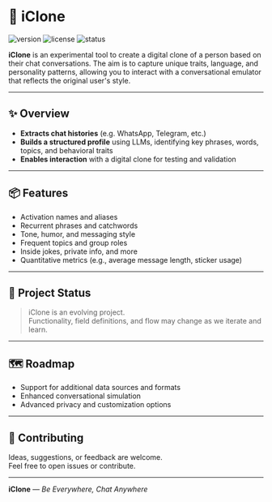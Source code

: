 # 👤 iClone

![version](https://img.shields.io/badge/version-0.1.0-blue.svg)
![license](https://img.shields.io/badge/license-MIT-green.svg)
![status](https://img.shields.io/badge/status-experimental-orange.svg)

**iClone** is an experimental tool to create a digital clone of a person based on their chat conversations. The aim is to capture unique traits, language, and personality patterns, allowing you to interact with a conversational emulator that reflects the original user's style.

---

## ✨ Overview

- **Extracts chat histories** (e.g. WhatsApp, Telegram, etc.)
- **Builds a structured profile** using LLMs, identifying key phrases, words, topics, and behavioral traits
- **Enables interaction** with a digital clone for testing and validation

---

## 📦 Features

- Activation names and aliases  
- Recurrent phrases and catchwords  
- Tone, humor, and messaging style  
- Frequent topics and group roles  
- Inside jokes, private info, and more  
- Quantitative metrics (e.g., average message length, sticker usage)

---

## 🚧 Project Status

> iClone is an evolving project.  
> Functionality, field definitions, and flow may change as we iterate and learn.

---

## 🗺️ Roadmap

- Support for additional data sources and formats
- Enhanced conversational simulation
- Advanced privacy and customization options

---

## 💬 Contributing

Ideas, suggestions, or feedback are welcome.  
Feel free to open issues or contribute.

---

**iClone** — *Be Everywhere, Chat Anywhere*

